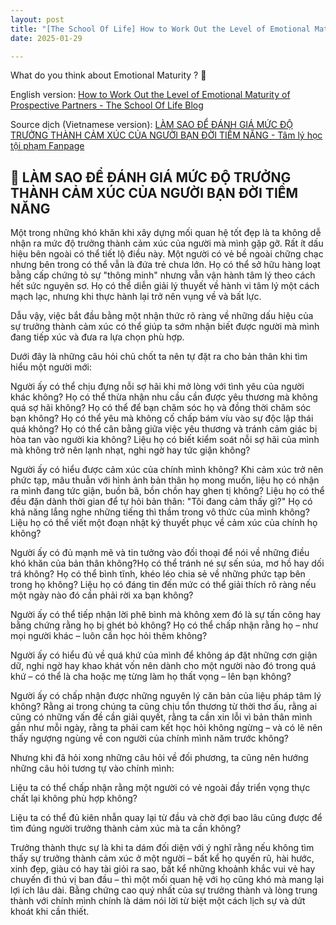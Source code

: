 ```yaml
---
layout: post
title: "[The School Of Life] How to Work Out the Level of Emotional Maturity of Prospective Partners 🤔"
date: 2025-01-29

---
```


What do you think about Emotional Maturity ? 🤔

English version: [How to Work Out the Level of Emotional Maturity of Prospective Partners - The School Of Life Blog](https://www.theschooloflife.com/article/how-to-work-out-the-level-of-emotional-maturity-of-prospective-partners/)

Source dịch (Vietnamese version): [LÀM SAO ĐỂ ĐÁNH GIÁ MỨC ĐỘ TRƯỞNG THÀNH CẢM XÚC CỦA NGƯỜI BẠN ĐỜI TIỀM NĂNG  - Tâm lý học tội phạm Fanpage](https://www.facebook.com/share/p/1C8chkkvLA/)

## 🌹 LÀM SAO ĐỂ ĐÁNH GIÁ MỨC ĐỘ TRƯỞNG THÀNH CẢM XÚC CỦA NGƯỜI BẠN ĐỜI TIỀM NĂNG

Một trong những khó khăn khi xây dựng mối quan hệ tốt đẹp là ta không dễ nhận ra mức độ trưởng thành cảm xúc của người mà mình gặp gỡ. Rất ít dấu hiệu bên ngoài có thể tiết lộ điều này. Một người có vẻ bề ngoài chững chạc nhưng bên trong có thể vẫn là đứa trẻ chưa lớn. Họ có thể sở hữu hàng loạt bằng cấp chứng tỏ sự "thông minh" nhưng vẫn vận hành tâm lý theo cách hết sức nguyên sơ. Họ có thể diễn giải lý thuyết về hành vi tâm lý một cách mạch lạc, nhưng khi thực hành lại trở nên vụng về và bất lực.

Dẫu vậy, việc bắt đầu bằng một nhận thức rõ ràng về những dấu hiệu của sự trưởng thành cảm xúc có thể giúp ta sớm nhận biết được người mà mình đang tiếp xúc và đưa ra lựa chọn phù hợp.

Dưới đây là những câu hỏi chủ chốt ta nên tự đặt ra cho bản thân khi tìm hiểu một người mới:

Người ấy có thể chịu đựng nỗi sợ hãi khi mở lòng với tình yêu của người khác không? Họ có thể thừa nhận nhu cầu cần được yêu thương mà không quá sợ hãi không? Họ có thể để bạn chăm sóc họ và đồng thời chăm sóc bạn không? Họ có thể yêu mà không cố chấp bám víu vào sự độc lập thái quá không? Họ có thể cân bằng giữa việc yêu thương và tránh cảm giác bị hòa tan vào người kia không? Liệu họ có biết kiểm soát nỗi sợ hãi của mình mà không trở nên lạnh nhạt, nghi ngờ hay tức giận không?

Người ấy có hiểu được cảm xúc của chính mình không? Khi cảm xúc trở nên phức tạp, mâu thuẫn với hình ảnh bản thân họ mong muốn, liệu họ có nhận ra mình đang tức giận, buồn bã, bồn chồn hay ghen tị không? Liệu họ có thể đều đặn dành thời gian để tự hỏi bản thân: "Tôi đang cảm thấy gì?" Họ có khả năng lắng nghe những tiếng thì thầm trong vô thức của mình không? Liệu họ có thể viết một đoạn nhật ký thuyết phục về cảm xúc của chính họ không?

Người ấy có đủ mạnh mẽ và tin tưởng vào đối thoại để nói về những điều khó khăn của bản thân không?Họ có thể tránh né sự sến súa, mơ hồ hay dối trá không? Họ có thể bình tĩnh, khéo léo chia sẻ về những phức tạp bên trong họ không? Liệu họ có đáng tin đến mức có thể giải thích rõ ràng nếu một ngày nào đó cần phải rời xa bạn không?

Người ấy có thể tiếp nhận lời phê bình mà không xem đó là sự tấn công hay bằng chứng rằng họ bị ghét bỏ không? Họ có thể chấp nhận rằng họ – như mọi người khác – luôn cần học hỏi thêm không?

Người ấy có hiểu đủ về quá khứ của mình để không áp đặt những cơn giận dữ, nghi ngờ hay khao khát vốn nên dành cho một người nào đó trong quá khứ – có thể là cha hoặc mẹ từng làm họ thất vọng – lên bạn không?

Người ấy có chấp nhận được những nguyên lý căn bản của liệu pháp tâm lý không? Rằng ai trong chúng ta cũng chịu tổn thương từ thời thơ ấu, rằng ai cũng có những vấn đề cần giải quyết, rằng ta cần xin lỗi vì bản thân mình gần như mỗi ngày, rằng ta phải cam kết học hỏi không ngừng – và có lẽ nên thấy ngượng ngùng về con người của chính mình năm trước không?

Nhưng khi đã hỏi xong những câu hỏi về đối phương, ta cũng nên hướng những câu hỏi tương tự vào chính mình:

Liệu ta có thể chấp nhận rằng một người có vẻ ngoài đầy triển vọng thực chất lại không phù hợp không?

Liệu ta có thể đủ kiên nhẫn quay lại từ đầu và chờ đợi bao lâu cũng được để tìm đúng người trưởng thành cảm xúc mà ta cần không?

Trưởng thành thực sự là khi ta dám đối diện với ý nghĩ rằng nếu không tìm thấy sự trưởng thành cảm xúc ở một người – bất kể họ quyến rũ, hài hước, xinh đẹp, giàu có hay tài giỏi ra sao, bất kể những khoảnh khắc vui vẻ hay chuyến đi thú vị ban đầu – thì một mối quan hệ với họ cũng khó mà mang lại lợi ích lâu dài. Bằng chứng cao quý nhất của sự trưởng thành và lòng trung thành với chính mình chính là dám nói lời từ biệt một cách lịch sự và dứt khoát khi cần thiết.